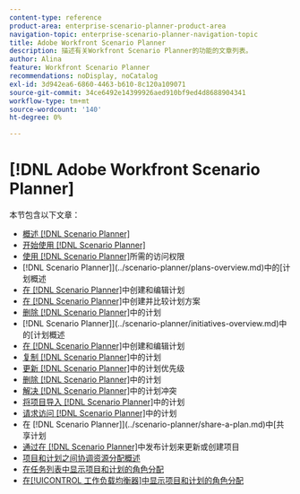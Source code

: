 ```yaml
---
content-type: reference
product-area: enterprise-scenario-planner-product-area
navigation-topic: enterprise-scenario-planner-navigation-topic
title: Adobe Workfront Scenario Planner
description: 描述有关Workfront Scenario Planner的功能的文章列表。
author: Alina
feature: Workfront Scenario Planner
recommendations: noDisplay, noCatalog
exl-id: 3d942ea6-6860-4463-b610-8c120a109071
source-git-commit: 34ce6492e14399926aed910bf9ed4d8688904341
workflow-type: tm+mt
source-wordcount: '140'
ht-degree: 0%

---
```


# [!DNL Adobe Workfront Scenario Planner]

本节包含以下文章：

* [概述 [!DNL Scenario Planner] ](../scenario-planner/scenario-planner-overview.md)
* [开始使用 [!DNL Scenario Planner]](../scenario-planner/get-started-with-scenario-planning.md)
* [使用 [!DNL Scenario Planner]](../scenario-planner/access-needed-to-use-sp.md)所需的访问权限
*  [!DNL Scenario Planner]](../scenario-planner/plans-overview.md)中的[计划概述
* [在 [!DNL Scenario Planner]](../scenario-planner/create-and-edit-plans.md)中创建和编辑计划
* [在 [!DNL Scenario Planner]](../scenario-planner/create-and-compare-scenarios-for-a-plan.md)中创建并比较计划方案
* [删除 [!DNL Scenario Planner]](../scenario-planner/delete-plans.md)中的计划
*  [!DNL Scenario Planner]](../scenario-planner/initiatives-overview.md)中的[计划概述
* [在 [!DNL Scenario Planner]](../scenario-planner/create-and-edit-initiatives.md)中创建和编辑计划
* [复制 [!DNL Scenario Planner]](../scenario-planner/copy-initiatives.md)中的计划
* [更新 [!DNL Scenario Planner]](../scenario-planner/prioritize-initiatives.md)中的计划优先级
* [删除 [!DNL Scenario Planner]](../scenario-planner/delete-initiatives.md)中的计划
* [解决 [!DNL Scenario Planner]](../scenario-planner/resolve-conflicts-in-sp.md)中的计划冲突
* [将项目导入 [!DNL Scenario Planner]](../scenario-planner/import-projects-to-plans.md)中的计划
* [请求访问 [!DNL Scenario Planner]](../scenario-planner/request-access-to-plan.md)中的计划
* 在 [!DNL Scenario Planner]](../scenario-planner/share-a-plan.md)中[共享计划
* [通过在 [!DNL Scenario Planner]](../scenario-planner/publish-scenarios-update-projects.md)中发布计划来更新或创建项目
* [项目和计划之间协调资源分配概述](../scenario-planner/overview-reconcile-allocations-between-projects-initiatives.md)
* [在任务列表中显示项目和计划的角色分配](../scenario-planner/show-role-allocation-task-list-nwe.md)
* [在[!UICONTROL 工作负载均衡器]中显示项目和计划的角色分配](../scenario-planner/show-role-allocation-workload-balancer.md)

 
